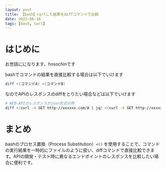 ```yaml
---
layout: post
title: 【bash】curlした結果をdiffコマンドで比較
date: 2022-06-18
tags: [bash, curl]
---
```


# はじめに

お世話にになります、hosochinです  

bashでコマンドの結果を直接比較する場合は以下でいけます

```bash
diff <(コマンドA) <(コマンドB)
```

なのでAPIのレスポンスのdiffをとりたい場合などは以下でいけます

```bash
# WEB-APIのレスポンスがjson形式の例
diff <(curl -X GET http://xxxxxx.com/A | jq) <(curl -X GET http://xxxxxx.com/B | jq)
```

# まとめ

bashのプロセス置換（Process Substitution）`<()` を使用することで、コマンドの実行結果を一時的にファイルのように扱い、diffコマンドで直接比較できます。APIの開発・テスト時に異なるエンドポイントのレスポンスを比較したい場合に便利です。
